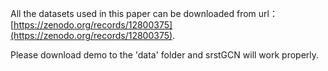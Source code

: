 All the datasets used in this paper can be downloaded from url：[https://zenodo.org/records/12800375](https://zenodo.org/records/12800375).

Please download demo to the 'data' folder and srstGCN will work properly.
